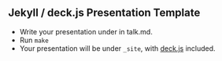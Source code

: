 ## Jekyll / deck.js Presentation Template

* Write your presentation under in talk.md.
* Run `make`
* Your presentation will be under `_site`, with
  [deck.js](http://imakewebthings.com/deck.js/) included.

